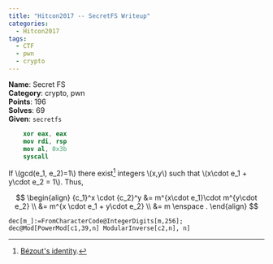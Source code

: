 ```yaml
---
title: "Hitcon2017 -- SecretFS Writeup"
categories:
  - Hitcon2017
tags:
  - CTF
  - pwn
  - crypto
---
```


<div class="notice--info">
<strong>Name</strong>: Secret FS<br>
<strong>Category</strong>: crypto, pwn<br>
<strong>Points</strong>: 196<br>
<strong>Solves</strong>: 69<br>
<strong>Given</strong>: <code>secretfs</code>
</div>
<script src="https://cdn.mathjax.org/mathjax/latest/MathJax.js?config=TeX-AMS-MML_HTMLorMML" type="text/javascript"></script>

```nasm
	xor eax, eax
	mov rdi, rsp
	mov al, 0x3b
	syscall
```

If \\(gcd(e_1, e_2)=1\\) there exist[^1] integers \\(x,y\\) such that \\(x\cdot e_1 + y\cdot e_2 = 1\\). Thus,

$$
\begin{align}
{c_1}^x \cdot {c_2}^y &= m^{x\cdot e_1}\cdot m^{y\cdot e_2} \\
				  &= m^{x \cdot e_1 + y\cdot e_2} \\
				  &= m \enspace .
\end{align}
$$


```
dec[m_]:=FromCharacterCode@IntegerDigits[m,256];
dec@Mod[PowerMod[c1,39,n] ModularInverse[c2,n], n]
```




[^1]: [Bézout's identity](https://en.wikipedia.org/wiki/B%C3%A9zout%27s_identity).